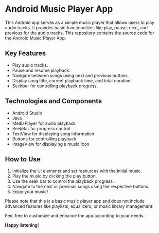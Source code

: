 # Android Music Player App

This Android app serves as a simple music player that allows users to play audio tracks. It provides basic functionalities like play, pause, next, and previous for the audio tracks. This repository contains the source code for the Android Music Player App.

## Key Features
- Play audio tracks.
- Pause and resume playback.
- Navigate between songs using next and previous buttons.
- Display song title, current playback time, and total duration.
- Seekbar for controlling playback progress.

## Technologies and Components
- Android Studio
- Java
- MediaPlayer for audio playback
- SeekBar for progress control
- TextView for displaying song information
- Buttons for controlling playback
- ImageView for displaying a music icon

## How to Use
1. Initialize the UI elements and set resources with the initial music.
2. Play the music by clicking the play button.
3. Use the seek bar to control the playback progress.
4. Navigate to the next or previous songs using the respective buttons.
5. Enjoy your music!

Please note that this is a basic music player app and does not include advanced features like playlists, equalizers, or music library management.

Feel free to customize and enhance the app according to your needs.

**Happy listening!**
